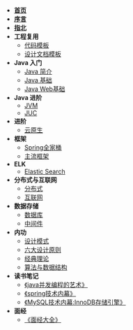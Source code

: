* [**首页**](/)
* [**序言**](/README)
* [**指北**](/guide/)
* **工程复用**
    * [代码模板](/code-template/)
    * [设计文档模板](/doc-template/)
* **Java 入门**
    * [Java 简介](/java/)
    * [Java 基础](/java/base/)
    * [Java Web基础](/java/web/)
* **Java 进阶**
    * [JVM](/jvm/)
    * [JUC](/juc/)
* **进阶**
    * [云原生](/cloud/)
* **框架**
    * [Spring全家桶](/spring/)
    * [主流框架](/framework/)
* **ELK**
  * [Elastic Search](/elk/es/)
* **分布式与互联网**
  * [分布式](/distributed/)
  * [互联网](/internet/)
* **数据存储**
    * [数据库](/db/)
    * [中间件](/middle-ware/)
* **内功**
    * [设计模式](/design-patterns/)
    * [六大设计原则](/design-principles/)
    * [经典理论](/principle/)
    * [算法与数据结构](/data-structure/)
* **读书笔记**
    * [《java并发编程的艺术》](/note/java并发编程的艺术/)
    * [《spring技术内幕》](/note/spring技术内幕/)
    * [《MySQL技术内幕:InnoDB存储引擎》](/note/MySQL技术内幕/)
* **面经**
  * [《面经大全》](/interview/)